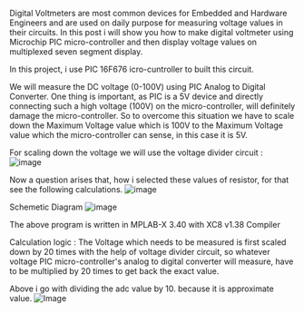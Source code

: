 

Digital Voltmeters are most common devices for Embedded and Hardware Engineers and are used on daily purpose for measuring voltage values in their circuits. In this post i will show you how to make digital voltmeter using Microchip PIC micro-controller and then display voltage values on multiplexed seven segment display.

In this project, i use PIC 16F676 icro-cuntroller to built this circuit.

We will measure the DC voltage (0-100V) using PIC Analog to Digital Converter. One thing is important, as PIC is a 5V device and directly connecting such a high voltage (100V) on the micro-controller, will definitely damage the micro-controller. So to overcome this situation we have to scale down the Maximum Voltage value which is 100V to the Maximum Voltage value which the micro-controller can sense, in this case it is 5V.

For scaling down the voltage we will use the voltage divider circuit :
![image](https://github.com/SurajkumarsinghG/DC--voltmeter-measuring-0-----100v/assets/146471626/cedf7e53-ebae-4c20-8940-d2e786a793c0)

Now a question arises that, how i selected these values of resistor, for that see the following calculations.
![image](https://github.com/SurajkumarsinghG/DC--voltmeter-measuring-0-----100v/assets/146471626/3f78388d-c4a9-4e04-b35b-3afa9627482d)

Schemetic Diagram
![image](https://github.com/SurajkumarsinghG/DC--voltmeter-measuring-0-----100v/assets/146471626/8eb171b1-5860-4d3d-9723-76707f55a0d0)

The above program is written in MPLAB-X 3.40 with XC8 v1.38 Compiler

Calculation logic :
The Voltage which needs to be measured is first scaled down by 20 times with the help of voltage divider circuit, so whatever voltage PIC micro-controller's analog to digital converter will measure, have to be multiplied by 20 times to get back the exact value.

Above i go with dividing the adc value by 10.
because it is approximate value.
![Image](https://github.com/SurajkumarsinghG/DC--voltmeter-measuring-0-----100v/assets/146471626/8776cd9e-a227-427c-bb12-3ad0755a5b62)








